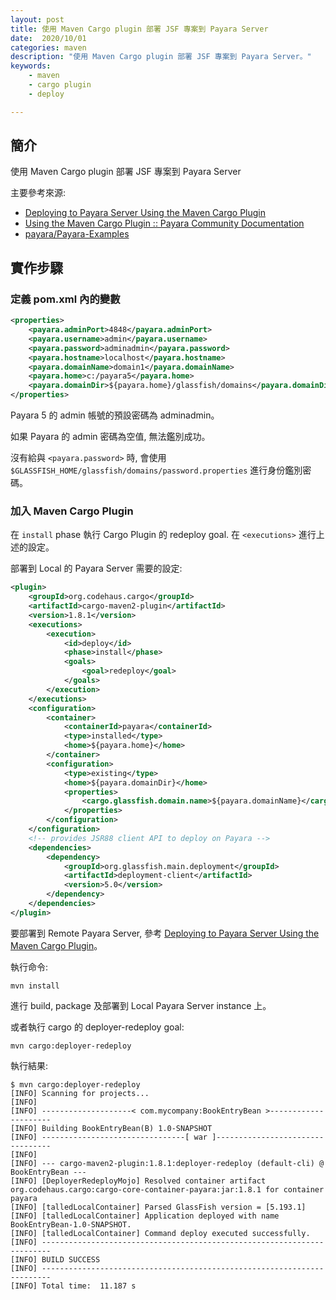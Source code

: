 ```yaml
---
layout: post
title: 使用 Maven Cargo plugin 部署 JSF 專案到 Payara Server
date:  2020/10/01
categories: maven
description: "使用 Maven Cargo plugin 部署 JSF 專案到 Payara Server。"
keywords:
    - maven
    - cargo plugin
    - deploy

---    
```

  
  
## 簡介

使用 Maven Cargo plugin 部署 JSF 專案到 Payara Server

主要參考來源:
- [Deploying to Payara Server Using the Maven Cargo Plugin](https://blog.payara.fish/deploying-to-payara-server-using-the-maven-cargo-plugin)
- [Using the Maven Cargo Plugin :: Payara Community Documentation](https://docs.payara.fish/community/docs/5.2020.4/documentation/user-guides/using-the-maven-cargo-plugin.html)
- [payara/Payara-Examples](https://github.com/payara/Payara-Examples/blob/master/ecosystem/payara-maven/pom.xml)

## 實作步驟

### 定義 pom.xml 內的變數

```xml
<properties>
    <payara.adminPort>4848</payara.adminPort>
    <payara.username>admin</payara.username>
    <payara.password>adminadmin</payara.password>
    <payara.hostname>localhost</payara.hostname>
    <payara.domainName>domain1</payara.domainName>
    <payara.home>c:/payara5</payara.home>
    <payara.domainDir>${payara.home}/glassfish/domains</payara.domainDir>
</properties>
```

Payara 5 的 admin 帳號的預設密碼為 adminadmin。

如果 Payara 的 admin 密碼為空值, 無法鑑別成功。

沒有給與 `<payara.password>` 時, 會使用 `$GLASSFISH_HOME/glassfish/domains/password.properties` 進行身份鑑別密碼。

### 加入 Maven Cargo Plugin


在 `install` phase 執行 Cargo Plugin 的 redeploy goal. 在 `<executions>` 進行上述的設定。

部署到 Local 的 Payara Server 需要的設定:
```xml
<plugin>
    <groupId>org.codehaus.cargo</groupId>
    <artifactId>cargo-maven2-plugin</artifactId>
    <version>1.8.1</version>
    <executions>
        <execution>
            <id>deploy</id>
            <phase>install</phase>
            <goals>
                <goal>redeploy</goal>
            </goals>
        </execution>
    </executions>
    <configuration>
        <container>
            <containerId>payara</containerId>
            <type>installed</type>
            <home>${payara.home}</home>
        </container>
        <configuration>
            <type>existing</type>
            <home>${payara.domainDir}</home>                 
            <properties>
                <cargo.glassfish.domain.name>${payara.domainName}</cargo.glassfish.domain.name>
            </properties>
        </configuration>
    </configuration>
    <!-- provides JSR88 client API to deploy on Payara -->
    <dependencies>
        <dependency>
            <groupId>org.glassfish.main.deployment</groupId>
            <artifactId>deployment-client</artifactId>
            <version>5.0</version>
        </dependency>
    </dependencies>
</plugin>
```

要部署到 Remote Payara Server, 參考 [Deploying to Payara Server Using the Maven Cargo Plugin](https://blog.payara.fish/deploying-to-payara-server-using-the-maven-cargo-plugin)。

執行命令:

```
mvn install
```

進行 build, package 及部署到 Local Payara Server instance 上。

或者執行 cargo 的 deployer-redeploy goal:

```
mvn cargo:deployer-redeploy
```

執行結果:
```
$ mvn cargo:deployer-redeploy
[INFO] Scanning for projects...
[INFO]
[INFO] --------------------< com.mycompany:BookEntryBean >---------------------
[INFO] Building BookEntryBean(B) 1.0-SNAPSHOT
[INFO] --------------------------------[ war ]---------------------------------
[INFO]
[INFO] --- cargo-maven2-plugin:1.8.1:deployer-redeploy (default-cli) @ BookEntryBean ---
[INFO] [DeployerRedeployMojo] Resolved container artifact org.codehaus.cargo:cargo-core-container-payara:jar:1.8.1 for container payara
[INFO] [talledLocalContainer] Parsed GlassFish version = [5.193.1]
[INFO] [talledLocalContainer] Application deployed with name BookEntryBean-1.0-SNAPSHOT.
[INFO] [talledLocalContainer] Command deploy executed successfully.
[INFO] ------------------------------------------------------------------------
[INFO] BUILD SUCCESS
[INFO] ------------------------------------------------------------------------
[INFO] Total time:  11.187 s
```

